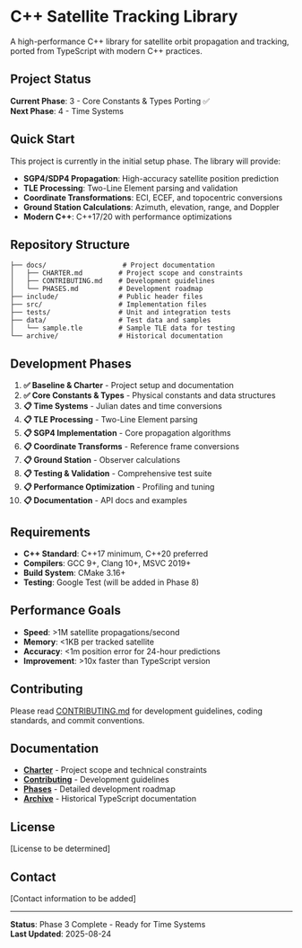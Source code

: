 # C++ Satellite Tracking Library

A high-performance C++ library for satellite orbit propagation and tracking, ported from TypeScript with modern C++ practices.

## Project Status

**Current Phase**: 3 - Core Constants & Types Porting ✅  
**Next Phase**: 4 - Time Systems

## Quick Start

This project is currently in the initial setup phase. The library will provide:

- **SGP4/SDP4 Propagation**: High-accuracy satellite position prediction
- **TLE Processing**: Two-Line Element parsing and validation  
- **Coordinate Transformations**: ECI, ECEF, and topocentric conversions
- **Ground Station Calculations**: Azimuth, elevation, range, and Doppler
- **Modern C++**: C++17/20 with performance optimizations

## Repository Structure

```
├── docs/                   # Project documentation
│   ├── CHARTER.md         # Project scope and constraints
│   ├── CONTRIBUTING.md    # Development guidelines
│   └── PHASES.md          # Development roadmap
├── include/               # Public header files
├── src/                   # Implementation files
├── tests/                 # Unit and integration tests
├── data/                  # Test data and samples
│   └── sample.tle         # Sample TLE data for testing
└── archive/               # Historical documentation
```

## Development Phases

1. **✅ Baseline & Charter** - Project setup and documentation
2. **✅ Core Constants & Types** - Physical constants and data structures
3. **📋 Time Systems** - Julian dates and time conversions
4. **📋 TLE Processing** - Two-Line Element parsing
5. **📋 SGP4 Implementation** - Core propagation algorithms
6. **📋 Coordinate Transforms** - Reference frame conversions
7. **📋 Ground Station** - Observer calculations
8. **📋 Testing & Validation** - Comprehensive test suite
9. **📋 Performance Optimization** - Profiling and tuning
10. **📋 Documentation** - API docs and examples

## Requirements

- **C++ Standard**: C++17 minimum, C++20 preferred
- **Compilers**: GCC 9+, Clang 10+, MSVC 2019+
- **Build System**: CMake 3.16+
- **Testing**: Google Test (will be added in Phase 8)

## Performance Goals

- **Speed**: >1M satellite propagations/second
- **Memory**: <1KB per tracked satellite
- **Accuracy**: <1m position error for 24-hour predictions
- **Improvement**: >10x faster than TypeScript version

## Contributing

Please read [CONTRIBUTING.md](docs/CONTRIBUTING.md) for development guidelines, coding standards, and commit conventions.

## Documentation

- **[Charter](docs/CHARTER.md)** - Project scope and technical constraints
- **[Contributing](docs/CONTRIBUTING.md)** - Development guidelines
- **[Phases](docs/PHASES.md)** - Detailed development roadmap
- **[Archive](archive/)** - Historical TypeScript documentation

## License

[License to be determined]

## Contact

[Contact information to be added]

---

**Status**: Phase 3 Complete - Ready for Time Systems  
**Last Updated**: 2025-08-24
